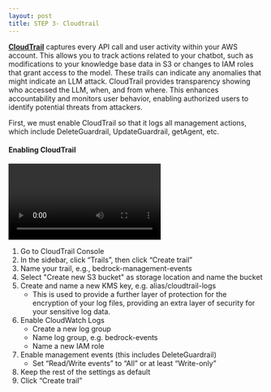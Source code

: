 ```yaml
---
layout: post
title: STEP 3- Cloudtrail
---
```


**[CloudTrail](https://docs.aws.amazon.com/bedrock/latest/userguide/logging-using-cloudtrail.html)** captures every API call and user activity within your AWS account. This allows you to track actions related to your chatbot, such as modifications to your knowledge base data in S3 or changes to IAM roles that grant access to the model. These trails can indicate any anomalies that might indicate an LLM attack. CloudTrail provides transparency showing who accessed the LLM, when, and from where. This enhances accountability and monitors user behavior, enabling authorized users to identify potential threats from attackers.

First, we must enable CloudTrail so that it logs all management actions, which include DeleteGuardrail, UpdateGuardrail, getAgent, etc.

#### Enabling CloudTrail

<video controls>
  <source src="{{ site.baseurl }}/assets/videos/cloudtrail.mov" type="video/mp4">
</video>

1. Go to CloudTrail Console
2. In the sidebar, click “Trails”, then click “Create trail”
3. Name your trail, e.g., bedrock-management-events
4. Select "Create new S3 bucket" as storage location and name the bucket
5. Create and name a new KMS key, e.g. alias/cloudtrail-logs
   - This is used to provide a further layer of protection for the encryption of your log files, providing an extra layer of security for your sensitive log data.
6. Enable CloudWatch Logs
   - Create a new log group
   - Name log group, e.g. bedrock-events
   - Name a new IAM role
7. Enable management events (this includes DeleteGuardrail)
   - Set “Read/Write events” to “All” or at least “Write-only”
8. Keep the rest of the settings as default
9. Click “Create trail”

